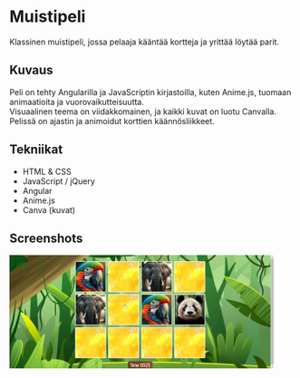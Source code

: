 # Muistipeli

Klassinen muistipeli, jossa pelaaja kääntää kortteja ja yrittää löytää parit.

## Kuvaus
Peli on tehty Angularilla ja JavaScriptin kirjastoilla, kuten Anime.js, tuomaan animaatioita ja vuorovaikutteisuutta.  
Visuaalinen teema on viidakkomainen, ja kaikki kuvat on luotu Canvalla. Pelissä on ajastin ja animoidut korttien käännösliikkeet.

## Tekniikat
- HTML & CSS  
- JavaScript / jQuery  
- Angular  
- Anime.js  
- Canva (kuvat)

## Screenshots

<img src="screenshots/memo.png" height="200" />
